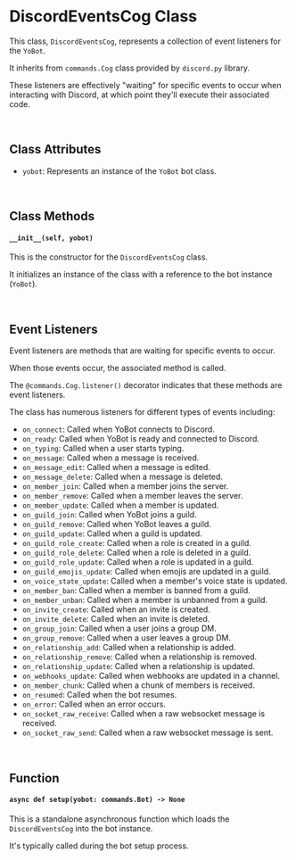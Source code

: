 # DiscordEventsCog Class

This class, `DiscordEventsCog`, represents a collection of event listeners for the `YoBot`.

It inherits from `commands.Cog` class provided by `discord.py` library.

These listeners are effectively "waiting" for specific events to occur when interacting with Discord, at which point they'll execute their associated code.

<br>

## Class Attributes

- `yobot`: Represents an instance of the `YoBot` bot class.

<br>

## Class Methods

#### `__init__(self, yobot)`

This is the constructor for the `DiscordEventsCog` class. 

It initializes an instance of the class with a reference to the bot instance (`YoBot`).

<br>

## Event Listeners

Event listeners are methods that are waiting for specific events to occur.

When those events occur, the associated method is called.

The `@commands.Cog.listener()` decorator indicates that these methods are event listeners.

The class has numerous listeners for different types of events including:

- `on_connect`: Called when YoBot connects to Discord.
- `on_ready`: Called when YoBot is ready and connected to Discord.
- `on_typing`: Called when a user starts typing.
- `on_message`: Called when a message is received.
- `on_message_edit`: Called when a message is edited.
- `on_message_delete`: Called when a message is deleted.
- `on_member_join`: Called when a member joins the server.
- `on_member_remove`: Called when a member leaves the server.
- `on_member_update`: Called when a member is updated.
- `on_guild_join`: Called when YoBot joins a guild.
- `on_guild_remove`: Called when YoBot leaves a guild.
- `on_guild_update`: Called when a guild is updated.
- `on_guild_role_create`: Called when a role is created in a guild.
- `on_guild_role_delete`: Called when a role is deleted in a guild.
- `on_guild_role_update`: Called when a role is updated in a guild.
- `on_guild_emojis_update`: Called when emojis are updated in a guild.
- `on_voice_state_update`: Called when a member's voice state is updated.
- `on_member_ban`: Called when a member is banned from a guild.
- `on_member_unban`: Called when a member is unbanned from a guild.
- `on_invite_create`: Called when an invite is created.
- `on_invite_delete`: Called when an invite is deleted.
- `on_group_join`: Called when a user joins a group DM.
- `on_group_remove`: Called when a user leaves a group DM.
- `on_relationship_add`: Called when a relationship is added.
- `on_relationship_remove`: Called when a relationship is removed.
- `on_relationship_update`: Called when a relationship is updated.
- `on_webhooks_update`: Called when webhooks are updated in a channel.
- `on_member_chunk`: Called when a chunk of members is received.
- `on_resumed`: Called when the bot resumes.
- `on_error`: Called when an error occurs.
- `on_socket_raw_receive`: Called when a raw websocket message is received.
- `on_socket_raw_send`: Called when a raw websocket message is sent.

<br>

## Function

#### `async def setup(yobot: commands.Bot) -> None`

This is a standalone asynchronous function which loads the `DiscordEventsCog` into the bot instance. 

It's typically called during the bot setup process.
